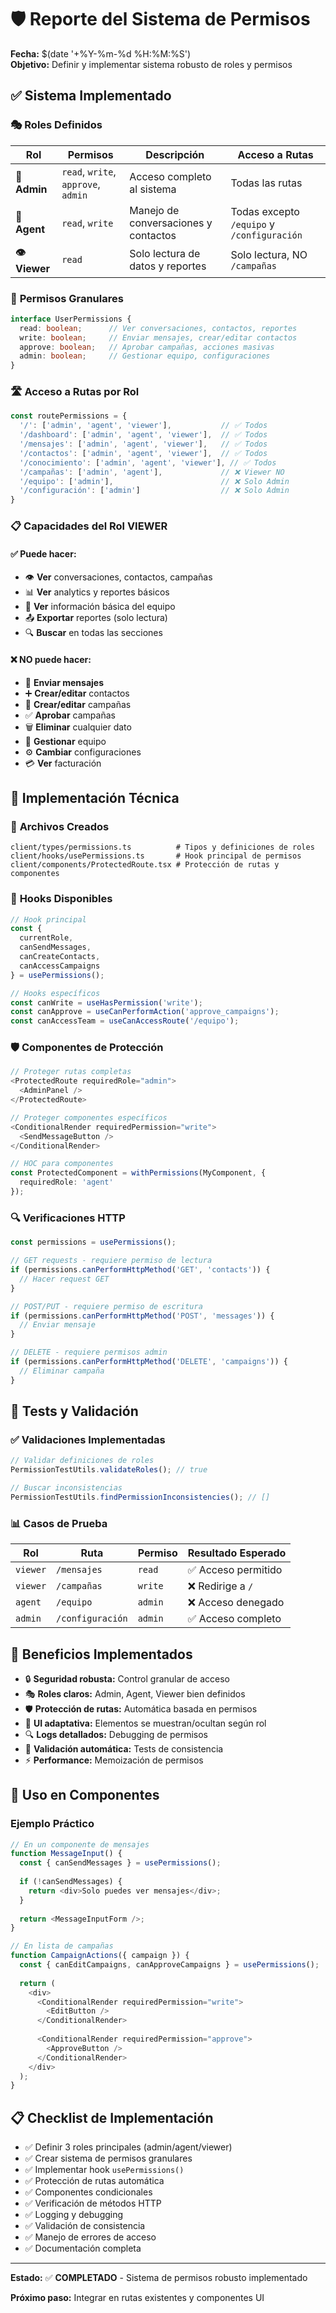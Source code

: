 # 🛡 Reporte del Sistema de Permisos

**Fecha:** $(date '+%Y-%m-%d %H:%M:%S')  
**Objetivo:** Definir y implementar sistema robusto de roles y permisos

## ✅ **Sistema Implementado**

### 🎭 **Roles Definidos**

| Rol | Permisos | Descripción | Acceso a Rutas |
|-----|----------|-------------|----------------|
| **👑 Admin** | `read`, `write`, `approve`, `admin` | Acceso completo al sistema | Todas las rutas |
| **🤝 Agent** | `read`, `write` | Manejo de conversaciones y contactos | Todas excepto `/equipo` y `/configuración` |
| **👁 Viewer** | `read` | Solo lectura de datos y reportes | Solo lectura, NO `/campañas` |

### 🔐 **Permisos Granulares**

```typescript
interface UserPermissions {
  read: boolean;      // Ver conversaciones, contactos, reportes
  write: boolean;     // Enviar mensajes, crear/editar contactos  
  approve: boolean;   // Aprobar campañas, acciones masivas
  admin: boolean;     // Gestionar equipo, configuraciones
}
```

### 🛣 **Acceso a Rutas por Rol**

```typescript
const routePermissions = {
  '/': ['admin', 'agent', 'viewer'],           // ✅ Todos
  '/dashboard': ['admin', 'agent', 'viewer'],  // ✅ Todos  
  '/mensajes': ['admin', 'agent', 'viewer'],   // ✅ Todos
  '/contactos': ['admin', 'agent', 'viewer'],  // ✅ Todos
  '/conocimiento': ['admin', 'agent', 'viewer'], // ✅ Todos
  '/campañas': ['admin', 'agent'],             // ❌ Viewer NO
  '/equipo': ['admin'],                        // ❌ Solo Admin
  '/configuración': ['admin']                  // ❌ Solo Admin
}
```

### 📋 **Capacidades del Rol VIEWER**

#### ✅ **Puede hacer:**
- 👁 **Ver** conversaciones, contactos, campañas
- 📊 **Ver** analytics y reportes básicos
- 👥 **Ver** información básica del equipo
- 📤 **Exportar** reportes (solo lectura)
- 🔍 **Buscar** en todas las secciones

#### ❌ **NO puede hacer:**
- 💬 **Enviar mensajes** 
- ➕ **Crear/editar** contactos
- 🚀 **Crear/editar** campañas
- ✅ **Aprobar** campañas
- 🗑 **Eliminar** cualquier dato
- 👥 **Gestionar** equipo
- ⚙️ **Cambiar** configuraciones
- 💳 **Ver** facturación

## 🔧 **Implementación Técnica**

### 📁 **Archivos Creados**

```
client/types/permissions.ts          # Tipos y definiciones de roles
client/hooks/usePermissions.ts       # Hook principal de permisos
client/components/ProtectedRoute.tsx # Protección de rutas y componentes
```

### 🎣 **Hooks Disponibles**

```typescript
// Hook principal
const { 
  currentRole, 
  canSendMessages, 
  canCreateContacts,
  canAccessCampaigns 
} = usePermissions();

// Hooks específicos
const canWrite = useHasPermission('write');
const canApprove = useCanPerformAction('approve_campaigns');
const canAccessTeam = useCanAccessRoute('/equipo');
```

### 🛡 **Componentes de Protección**

```typescript
// Proteger rutas completas
<ProtectedRoute requiredRole="admin">
  <AdminPanel />
</ProtectedRoute>

// Proteger componentes específicos
<ConditionalRender requiredPermission="write">
  <SendMessageButton />
</ConditionalRender>

// HOC para componentes
const ProtectedComponent = withPermissions(MyComponent, {
  requiredRole: 'agent'
});
```

### 🔍 **Verificaciones HTTP**

```typescript
const permissions = usePermissions();

// GET requests - requiere permiso de lectura
if (permissions.canPerformHttpMethod('GET', 'contacts')) {
  // Hacer request GET
}

// POST/PUT - requiere permiso de escritura  
if (permissions.canPerformHttpMethod('POST', 'messages')) {
  // Enviar mensaje
}

// DELETE - requiere permisos admin
if (permissions.canPerformHttpMethod('DELETE', 'campaigns')) {
  // Eliminar campaña
}
```

## 🧪 **Tests y Validación**

### ✅ **Validaciones Implementadas**

```typescript
// Validar definiciones de roles
PermissionTestUtils.validateRoles(); // true

// Buscar inconsistencias
PermissionTestUtils.findPermissionInconsistencies(); // []
```

### 📊 **Casos de Prueba**

| Rol | Ruta | Permiso | Resultado Esperado |
|-----|------|---------|-------------------|
| `viewer` | `/mensajes` | `read` | ✅ Acceso permitido |
| `viewer` | `/campañas` | `write` | ❌ Redirige a `/` |
| `agent` | `/equipo` | `admin` | ❌ Acceso denegado |
| `admin` | `/configuración` | `admin` | ✅ Acceso completo |

## 🎯 **Beneficios Implementados**

- 🔒 **Seguridad robusta:** Control granular de acceso
- 🎭 **Roles claros:** Admin, Agent, Viewer bien definidos  
- 🛡 **Protección de rutas:** Automática basada en permisos
- 📱 **UI adaptativa:** Elementos se muestran/ocultan según rol
- 🔍 **Logs detallados:** Debugging de permisos
- 🧪 **Validación automática:** Tests de consistencia
- ⚡ **Performance:** Memoización de permisos

## 🚀 **Uso en Componentes**

### Ejemplo Práctico

```typescript
// En un componente de mensajes
function MessageInput() {
  const { canSendMessages } = usePermissions();
  
  if (!canSendMessages) {
    return <div>Solo puedes ver mensajes</div>;
  }
  
  return <MessageInputForm />;
}

// En lista de campañas  
function CampaignActions({ campaign }) {
  const { canEditCampaigns, canApproveCampaigns } = usePermissions();
  
  return (
    <div>
      <ConditionalRender requiredPermission="write">
        <EditButton />
      </ConditionalRender>
      
      <ConditionalRender requiredPermission="approve">
        <ApproveButton />
      </ConditionalRender>
    </div>
  );
}
```

## 📋 **Checklist de Implementación**

- ✅ Definir 3 roles principales (admin/agent/viewer)
- ✅ Crear sistema de permisos granulares
- ✅ Implementar hook `usePermissions()`
- ✅ Protección de rutas automática
- ✅ Componentes condicionales
- ✅ Verificación de métodos HTTP
- ✅ Logging y debugging
- ✅ Validación de consistencia
- ✅ Manejo de errores de acceso
- ✅ Documentación completa

---

**Estado:** ✅ **COMPLETADO** - Sistema de permisos robusto implementado

**Próximo paso:** Integrar en rutas existentes y componentes UI 
